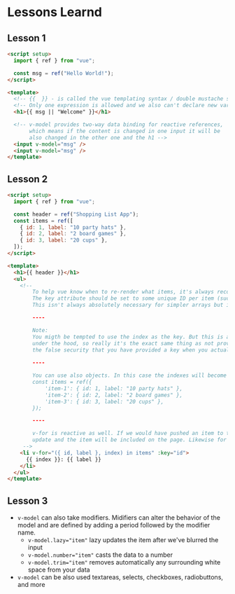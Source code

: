 # Lessons Learnd

## Lesson 1

```html
<script setup>
  import { ref } from "vue";

  const msg = ref("Hello World!");
</script>

<template>
  <!-- {{  }} - is called the vue templating syntax / double mustache syntax -->
  <!-- Only one expression is allowed and we also can't declare new variables -->
  <h1>{{ msg || "Welcome" }}</h1>

  <!-- v-model provides two-way data binding for reactive references,
       which means if the content is changed in one input it will be
       also changed in the other one and the h1 -->
  <input v-model="msg" />
  <input v-model="msg" />
</template>
```

## Lesson 2

```html
<script setup>
  import { ref } from "vue";

  const header = ref("Shopping List App");
  const items = ref([
    { id: 1, label: "10 party hats" },
    { id: 2, label: "2 board games" },
    { id: 3, label: "20 cups" },
  ]);
</script>

<template>
  <h1>{{ header }}</h1>
  <ul>
    <!-- 
        To help vue know when to re-render what items, it's always recommended to add the key attribute to loops.
        The key attribute should be set to some unique ID per item (such as an id from a database).
        This isn't always absolutely necessary for simpler arrays but it's still a good practice.

        ----

        Note:
        You migth be tempted to use the index as the key. But this is actually what Vue does by default anyways 
        under the hood, so really it's the exact same thing as not providing a key at all. And worse, it gives you
        the false security that you have provided a key when you actually haven't. 
        
        ----

        You can use also objects. In this case the indexes will become 'item-1', 'item-2', ...
        const items = ref({
            'item-1': { id: 1, label: "10 party hats" },
            'item-2': { id: 2, label: "2 board games" },
            'item-3': { id: 3, label: "20 cups" },
        });

        ----

        v-for is reactive as well. If we would have pushed an item to the items array then the loop would automatically 
        update and the item will be included on the page. Likewise for remove.
     -->
    <li v-for="({ id, label }, index) in items" :key="id">
      {{ index }}: {{ label }}
    </li>
  </ul>
</template>
```

## Lesson 3

- `v-model` can also take modifiers. Midifiers can alter the behavior of the model and are defined by adding a period followed by the modifier name.
    - `v-model.lazy="item"` lazy updates the item after we've blurred the input
    - `v-model.number="item"` casts the data to a number
    - `v-model.trim="item"` removes automatically any surrounding white space from your data
- `v-model` can be also used textareas, selects, checkboxes, radiobuttons, and more
